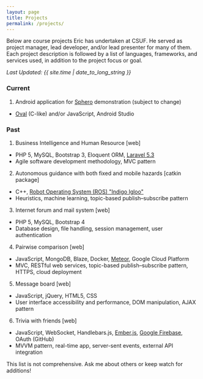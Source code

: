 ```yaml
---
layout: page
title: Projects
permalink: /projects/
---
```


Below are course projects Eric has undertaken at CSUF. He served as project
manager, lead developer, and/or lead presenter for many of them. Each
project description is followed by a list of languages, frameworks, and
services used, in addition to the project focus or goal.

*Last Updated: {{ site.time | date_to_long_string }}*

### Current

1. Android application for [Sphero](https://www.sphero.com/) demonstration (subject to change)
  * [Oval](https://sdk.sphero.com/robot-languages/oval-language/) (C-like) and/or JavaScript, Android Studio

### Past

1. Business Intelligence and Human Resource [web]
  * PHP 5, MySQL, Bootstrap 3, Eloquent ORM, [Laravel 5.3](https://laravel.com/)
  * Agile software development methodology, MVC pattern
2. Autonomous guidance with both fixed and mobile hazards [catkin package]
  * C++, [Robot Operating System (ROS) "Indigo Igloo"](http://ros.org/)
  * Heuristics, machine learning, topic-based publish–subscribe pattern
3. Internet forum and mail system [web]
  * PHP 5, MySQL, Bootstrap 4
  * Database design, file handling, session management, user authentication
4. Pairwise comparison [web]
  * JavaScript, MongoDB, Blaze, Docker, [Meteor](https://www.meteor.com/), Google Cloud Platform
  * MVC, RESTful web services, topic-based publish–subscribe pattern, HTTPS, cloud deployment
5. Message board [web]
  * JavaScript, jQuery, HTML5, CSS
  * User interface accessibility and performance, DOM manipulation, AJAX pattern
6. Trivia with friends [web]
  * JavaScript, WebSocket, Handlebars.js, [Ember.js](https://emberjs.com/), [Google Firebase](https://firebase.google.com/), OAuth (GitHub)
  * MVVM pattern, real-time app, server-sent events, external API integration

This list is not comprehensive. Ask me about others or keep watch for additions!
